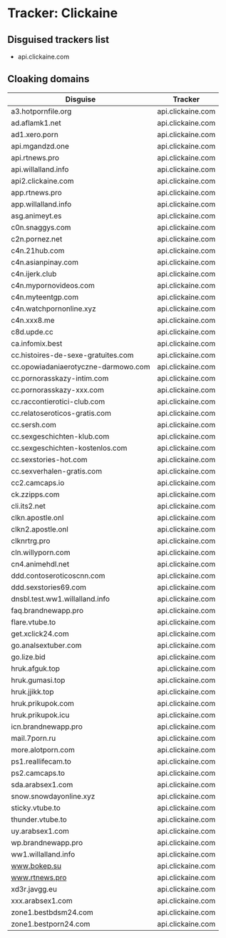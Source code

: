 # Tracker: Clickaine

## Disguised trackers list

* api.clickaine.com

## Cloaking domains

| Disguise | Tracker |
| ---- | ---- |
| a3.hotpornfile.org | api.clickaine.com |
| ad.aflamk1.net | api.clickaine.com |
| ad1.xero.porn | api.clickaine.com |
| api.mgandzd.one | api.clickaine.com |
| api.rtnews.pro | api.clickaine.com |
| api.willalland.info | api.clickaine.com |
| api2.clickaine.com | api.clickaine.com |
| app.rtnews.pro | api.clickaine.com |
| app.willalland.info | api.clickaine.com |
| asg.animeyt.es | api.clickaine.com |
| c0n.snaggys.com | api.clickaine.com |
| c2n.pornez.net | api.clickaine.com |
| c4n.21hub.com | api.clickaine.com |
| c4n.asianpinay.com | api.clickaine.com |
| c4n.ijerk.club | api.clickaine.com |
| c4n.mypornovideos.com | api.clickaine.com |
| c4n.myteentgp.com | api.clickaine.com |
| c4n.watchpornonline.xyz | api.clickaine.com |
| c4n.xxx8.me | api.clickaine.com |
| c8d.upde.cc | api.clickaine.com |
| ca.infomix.best | api.clickaine.com |
| cc.histoires-de-sexe-gratuites.com | api.clickaine.com |
| cc.opowiadaniaerotyczne-darmowo.com | api.clickaine.com |
| cc.pornorasskazy-intim.com | api.clickaine.com |
| cc.pornorasskazy-xxx.com | api.clickaine.com |
| cc.raccontierotici-club.com | api.clickaine.com |
| cc.relatoseroticos-gratis.com | api.clickaine.com |
| cc.sersh.com | api.clickaine.com |
| cc.sexgeschichten-klub.com | api.clickaine.com |
| cc.sexgeschichten-kostenlos.com | api.clickaine.com |
| cc.sexstories-hot.com | api.clickaine.com |
| cc.sexverhalen-gratis.com | api.clickaine.com |
| cc2.camcaps.io | api.clickaine.com |
| ck.zzipps.com | api.clickaine.com |
| cli.its2.net | api.clickaine.com |
| clkn.apostle.onl | api.clickaine.com |
| clkn2.apostle.onl | api.clickaine.com |
| clknrtrg.pro | api.clickaine.com |
| cln.willyporn.com | api.clickaine.com |
| cn4.animehdl.net | api.clickaine.com |
| ddd.contoseroticoscnn.com | api.clickaine.com |
| ddd.sexstories69.com | api.clickaine.com |
| dnsbl.test.ww1.willalland.info | api.clickaine.com |
| faq.brandnewapp.pro | api.clickaine.com |
| flare.vtube.to | api.clickaine.com |
| get.xclick24.com | api.clickaine.com |
| go.analsextuber.com | api.clickaine.com |
| go.lize.bid | api.clickaine.com |
| hruk.afguk.top | api.clickaine.com |
| hruk.gumasi.top | api.clickaine.com |
| hruk.jjikk.top | api.clickaine.com |
| hruk.prikupok.com | api.clickaine.com |
| hruk.prikupok.icu | api.clickaine.com |
| icn.brandnewapp.pro | api.clickaine.com |
| mail.7porn.ru | api.clickaine.com |
| more.alotporn.com | api.clickaine.com |
| ps1.reallifecam.to | api.clickaine.com |
| ps2.camcaps.to | api.clickaine.com |
| sda.arabsex1.com | api.clickaine.com |
| snow.snowdayonline.xyz | api.clickaine.com |
| sticky.vtube.to | api.clickaine.com |
| thunder.vtube.to | api.clickaine.com |
| uy.arabsex1.com | api.clickaine.com |
| wp.brandnewapp.pro | api.clickaine.com |
| ww1.willalland.info | api.clickaine.com |
| www.bokep.su | api.clickaine.com |
| www.rtnews.pro | api.clickaine.com |
| xd3r.javgg.eu | api.clickaine.com |
| xxx.arabsex1.com | api.clickaine.com |
| zone1.bestbdsm24.com | api.clickaine.com |
| zone1.bestporn24.com | api.clickaine.com |